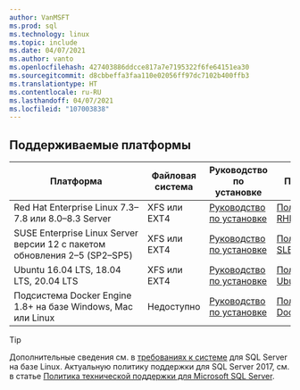 ```yaml
---
author: VanMSFT
ms.prod: sql
ms.technology: linux
ms.topic: include
ms.date: 04/07/2021
ms.author: vanto
ms.openlocfilehash: 427403886ddcce817a7e7195322f6fe64151ea30
ms.sourcegitcommit: d8cbbeffa3faa110e02056ff97dc7102b400ffb3
ms.translationtype: HT
ms.contentlocale: ru-RU
ms.lasthandoff: 04/07/2021
ms.locfileid: "107003838"
---
```

## <a name="supported-platforms"></a>Поддерживаемые платформы

| Платформа | Файловая система | Руководство по установке | Получить |
|-----|-----|-----|-----|
| Red Hat Enterprise Linux 7.3–7.8 или 8.0–8.3 Server | XFS или EXT4 | [Руководство по установке](../linux/quickstart-install-connect-red-hat.md) | [Получить RHEL 8.0](https://access.redhat.com/products/red-hat-enterprise-linux/evaluation) |
| SUSE Enterprise Linux Server версии 12 с пакетом обновления 2–5 (SP2–SP5) | XFS или EXT4 | [Руководство по установке](../linux/quickstart-install-connect-suse.md) | [Получить SLES v12](https://www.suse.com/products/server) |
| Ubuntu 16.04 LTS, 18.04 LTS, 20.04 LTS | XFS или EXT4 | [Руководство по установке](../linux/quickstart-install-connect-ubuntu.md) | [Получить Ubuntu 20.04](https://releases.ubuntu.com/20.04/) |
| Подсистема Docker Engine 1.8+ на базе Windows, Mac или Linux | Недоступно | [Руководство по установке](../linux/quickstart-install-connect-docker.md) | [Получить Docker](https://www.docker.com/get-started) |

> [!TIP]
> Дополнительные сведения см. в [требованиях к системе](../linux/sql-server-linux-setup.md#system) для SQL Server на базе Linux. Актуальную политику поддержки для SQL Server 2017, см. в статье [Политика технической поддержки для Microsoft SQL Server](https://support.microsoft.com/help/4047326/support-policy-for-microsoft-sql-server).